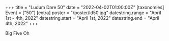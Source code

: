 +++
title = "Ludum Dare 50"
date = "2022-04-02T01:00:00Z"
[taxonomies]
Event = ["50"]
[extra]
poster = "/poster/ld50.jpg"
datestring.range = "April 1st - 4th, 2022"
datestring.start = "April 1st, 2022"
datestring.end = "April 4th, 2022"
+++

Big Five Oh